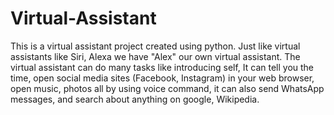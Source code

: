 # Virtual-Assistant
This is a virtual assistant project created using python. Just like virtual assistants like Siri, Alexa we have "Alex" our own virtual assistant. The virtual assistant can do many tasks like introducing self, It can tell you the time, open social media sites (Facebook, Instagram) in your web browser, open music, photos all by using voice command, it can also send WhatsApp messages, and search about anything on google, Wikipedia. 
